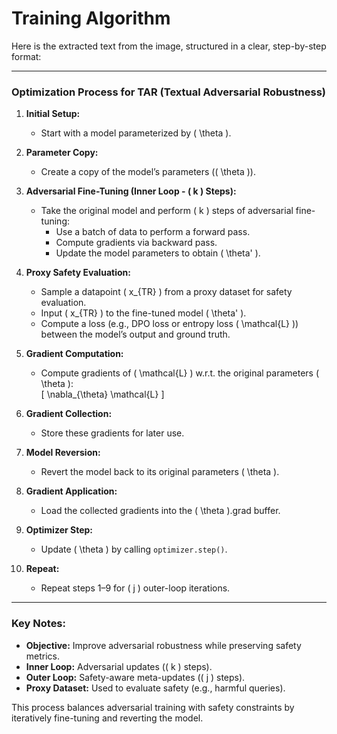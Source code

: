 










# Training Algorithm

Here is the extracted text from the image, structured in a clear, step-by-step format:

---

### **Optimization Process for TAR (Textual Adversarial Robustness)**  

1. **Initial Setup:**  
   - Start with a model parameterized by \( \theta \).  

2. **Parameter Copy:**  
   - Create a copy of the model’s parameters (\( \theta \)).  

3. **Adversarial Fine-Tuning (Inner Loop - \( k \) Steps):**  
   - Take the original model and perform \( k \) steps of adversarial fine-tuning:  
     - Use a batch of data to perform a forward pass.  
     - Compute gradients via backward pass.  
     - Update the model parameters to obtain \( \theta' \).  

4. **Proxy Safety Evaluation:**  
   - Sample a datapoint \( x_{TR} \) from a proxy dataset for safety evaluation.  
   - Input \( x_{TR} \) to the fine-tuned model \( \theta' \).  
   - Compute a loss (e.g., DPO loss or entropy loss \( \mathcal{L} \)) between the model’s output and ground truth.  

5. **Gradient Computation:**  
   - Compute gradients of \( \mathcal{L} \) w.r.t. the original parameters \( \theta \):  
     \[
     \nabla_{\theta} \mathcal{L}
     \]  

6. **Gradient Collection:**  
   - Store these gradients for later use.  

7. **Model Reversion:**  
   - Revert the model back to its original parameters \( \theta \).  

8. **Gradient Application:**  
   - Load the collected gradients into the \( \theta \).grad buffer.  

9. **Optimizer Step:**  
   - Update \( \theta \) by calling `optimizer.step()`.  

10. **Repeat:**  
    - Repeat steps 1–9 for \( j \) outer-loop iterations.  

---

### **Key Notes:**  
- **Objective:** Improve adversarial robustness while preserving safety metrics.  
- **Inner Loop:** Adversarial updates (\( k \) steps).  
- **Outer Loop:** Safety-aware meta-updates (\( j \) steps).  
- **Proxy Dataset:** Used to evaluate safety (e.g., harmful queries).  

This process balances adversarial training with safety constraints by iteratively fine-tuning and reverting the model.